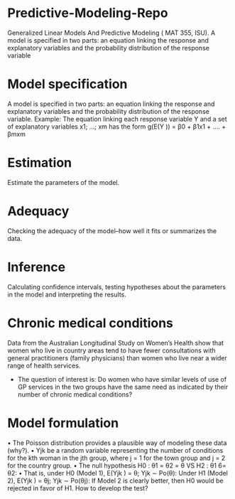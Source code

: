 # Predictive-Modeling-Repo
Generalized Linear Models And Predictive Modeling ( MAT 355, ISU).
A model is specified in two parts: an equation linking the response and explanatory variables and 
the probability distribution of the response variable

# Model specification
A model is specified in two parts: an equation linking the response and
explanatory variables and the probability distribution of the response variable.
Example: The equation linking each response variable Y and a set of explanatory
variables x1; ...; xm has the form
g(E(Y )) = β0 + β1x1 + .... + βmxm

# Estimation
Estimate the parameters of the model.

# Adequacy
Checking the adequacy of the model–how well it fits or summarizes the data.

# Inference
Calculating confidence intervals, testing hypotheses about the parameters in the
model and interpreting the results.

# Chronic medical conditions
Data from the Australian Longitudinal Study on Women’s Health show that women who
live in country areas tend to have fewer consultations with general practitioners (family
physicians) than women who live near a wider range of health services.

- The question of interest is: Do women who have similar levels of use of GP services in
  the two groups have the same need as indicated by their number of chronic medical
 conditions?

# Model formulation
  • The Poisson distribution provides a plausible way of modeling these data (why?).
  • Yjk be a random variable representing the number of conditions for the kth woman
  in the jth group, where j = 1 for the town group and j = 2 for the country group.
  • The null hypothesis
       H0 : θ1 = θ2 = θ
              VS
       H2 : θ1 6= θ2:
  • That is, under H0 (Model 1),
       E(Yjk ) = θ; Yjk ∼ Po(θ):
    Under H1 (Model 2),
       E(Yjk ) = θj; Yjk ∼ Po(θj):
If Model 2 is clearly better, then H0 would be rejected in favor of H1.
How to develop the test?




